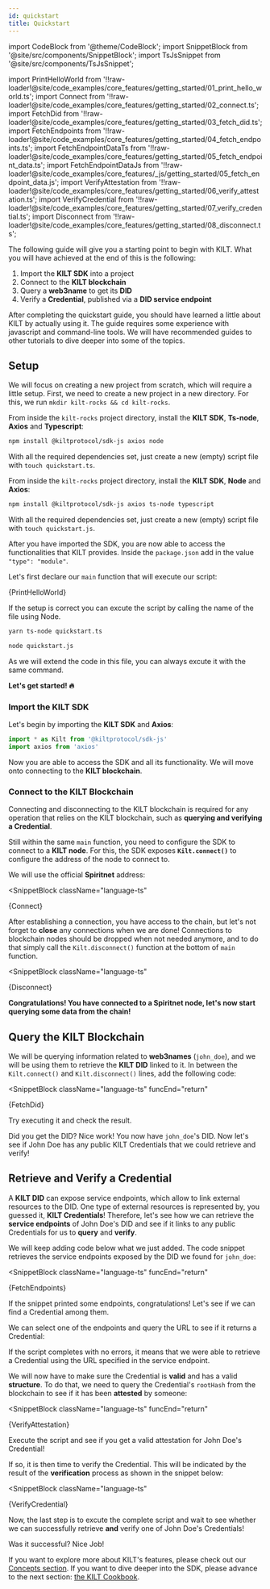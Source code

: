 ```yaml
---
id: quickstart
title: Quickstart
---
```

import CodeBlock from '@theme/CodeBlock';
import SnippetBlock from '@site/src/components/SnippetBlock';
import TsJsSnippet from '@site/src/components/TsJsSnippet';

import PrintHelloWorld from '!!raw-loader!@site/code_examples/core_features/getting_started/01_print_hello_world.ts';
import Connect from '!!raw-loader!@site/code_examples/core_features/getting_started/02_connect.ts';
import FetchDid from '!!raw-loader!@site/code_examples/core_features/getting_started/03_fetch_did.ts';
import FetchEndpoints from '!!raw-loader!@site/code_examples/core_features/getting_started/04_fetch_endpoints.ts';
import FetchEndpointDataTs from '!!raw-loader!@site/code_examples/core_features/getting_started/05_fetch_endpoint_data.ts';
import FetchEndpointDataJs from '!!raw-loader!@site/code_examples/core_features/_js/getting_started/05_fetch_endpoint_data.js';
import VerifyAttestation from '!!raw-loader!@site/code_examples/core_features/getting_started/06_verify_attestation.ts';
import VerifyCredential from '!!raw-loader!@site/code_examples/core_features/getting_started/07_verify_credential.ts';
import Disconnect from '!!raw-loader!@site/code_examples/core_features/getting_started/08_disconnect.ts';

The following guide will give you a starting point to begin with KILT.
What you will have achieved at the end of this is the following:

1. Import the **KILT SDK** into a project
2. Connect to the **KILT blockchain**
3. Query a **web3name** to get its **DID**
4. Verify a **Credential**, published via a **DID service endpoint**

After completing the quickstart guide, you should have learned a little about KILT by actually using it.
The guide requires some experience with javascript and command-line tools.
We will have recommended guides to other tutorials to dive deeper into some of the topics.

## Setup

We will focus on creating a new project from scratch, which will require a little setup.
First, we need to create a new project in a new directory.
For this, we run `mkdir kilt-rocks && cd kilt-rocks`.


<Tabs groupId="ts-js-choice">
  <TabItem value='ts' label='Typescript' default>

  From inside the `kilt-rocks` project directory, install the **KILT SDK**, **Ts-node**, **Axios** and **Typescript**:

  ```bash npm2yarn
  npm install @kiltprotocol/sdk-js axios node
  ```

  With all the required dependencies set, just create a new (empty) script file with `touch quickstart.ts`.

  </TabItem>
  <TabItem value='js' label='Javascript'>

  From inside the `kilt-rocks` project directory, install the **KILT SDK**, **Node** and **Axios**:

  ```bash npm2yarn
  npm install @kiltprotocol/sdk-js axios ts-node typescript
  ```

  With all the required dependencies set, just create a new (empty) script file with `touch quickstart.js`.

  </TabItem>
</Tabs>

After you have imported the SDK, you are now able to access the functionalities that KILT provides.
Inside the `package.json` add in the value `"type": "module"`.

Let's first declare our `main` function that will execute our script:

<CodeBlock className="language-ts">
  {PrintHelloWorld}
</CodeBlock>

If the setup is correct you can excute the script by calling the name of the file using Node.

<Tabs groupId="ts-js-choice">
  <TabItem value='ts' label='Typescript' default>

  ```bash
  yarn ts-node quickstart.ts
  ```

  </TabItem>
  <TabItem value='js' label='Javascript'>

  ```bash
  node quickstart.js
  ```

  </TabItem>
</Tabs>

As we will extend the code in this file, you can always excute it with the same command.

**Let's get started! 🔥**

### Import the KILT SDK

Let's begin by importing the **KILT SDK** and **Axios**:

```js
import * as Kilt from '@kiltprotocol/sdk-js'
import axios from 'axios'
```

Now you are able to access the SDK and all its functionality.
We will move onto connecting to the **KILT blockchain**.

### Connect to the KILT Blockchain

Connecting and disconnecting to the KILT blockchain is required for any operation that relies on the KILT blockchain, such as **querying and verifying a Credential**.

Still within the same `main` function, you need to configure the SDK to connect to a **KILT node**.
For this, the SDK exposes **`Kilt.connect()`** to configure the address of the node to connect to.

We will use the official **Spiritnet** address:

<SnippetBlock
  className="language-ts"
>
  {Connect}
</SnippetBlock>

After establishing a connection, you have access to the chain, but let's not forget to **close** any connections when we are done!
Connections to blockchain nodes should be dropped when not needed anymore, and to do that simply call the `Kilt.disconnect()` function at the bottom of `main` function.

<SnippetBlock
  className="language-ts"
>
  {Disconnect}
</SnippetBlock>

**Congratulations!
You have connected to a Spiritnet node, let's now start querying some data from the chain!**

## Query the KILT Blockchain

We will be querying information related to **web3names** (`john_doe`), and we will be using them to retrieve the **KILT DID** linked to it.
In between the `Kilt.connect()` and `Kilt.disconnect()` lines, add the following code:

<SnippetBlock
  className="language-ts"
  funcEnd="return"
>
  {FetchDid}
</SnippetBlock>

Try executing it and check the result.

Did you get the DID? Nice work! You now have `john_doe`'s DID.
Now let's see if John Doe has any public KILT Credentials that we could retrieve and verify!

## Retrieve and Verify a Credential

A **KILT DID** can expose service endpoints, which allow to link external resources to the DID.
One type of external resources is represented by, you guessed it, **KILT Credentials**!
Therefore, let's see how we can retrieve the **service endpoints** of John Doe's DID and see if it links to any public Credentials for us to **query** and **verify**.

We will keep adding code below what we just added.
The code snippet retrieves the service endpoints exposed by the DID we found for `john_doe`:

<SnippetBlock
  className="language-ts"
  funcEnd="return"
>
  {FetchEndpoints}
</SnippetBlock>

If the snippet printed some endpoints, congratulations!
Let's see if we can find a Credential among them.

We can select one of the endpoints and query the URL to see if it returns a Credential:

<TsJsSnippet tsSnippet={FetchEndpointDataTs} jsSnippet={FetchEndpointDataJs} funcEnd="return" />

If the script completes with no errors, it means that we were able to retrieve a Credential using the URL specified in the service endpoint.

We will now have to make sure the Credential is **valid** and has a valid **structure**.
To do that, we need to query the Credential's `rootHash` from the blockchain to see if it has been **attested** by someone:

<SnippetBlock
  className="language-ts"
  funcEnd="return"
>
  {VerifyAttestation}
</SnippetBlock>

Execute the script and see if you get a valid attestation for John Doe's Credential!

If so, it is then time to verify the Credential.
This will be indicated by the result of the **verification** process as shown in the snippet below:

<SnippetBlock
  className="language-ts"
>
  {VerifyCredential}
</SnippetBlock>

Now, the last step is to excute the complete script and wait to see whether we can successfully retrieve **and** verify one of John Doe's Credentials!

Was it successful? Nice Job!

If you want to explore more about KILT's features, please check out our [Concepts section](../../concepts/01_what_is_kilt.md).
If you want to dive deeper into the SDK, please advance to the next section: [the KILT Cookbook](./02_cookbook/01_dids/01_light_did_creation.md).

